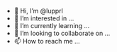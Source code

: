 - 👋 Hi, I’m @lupprl
- 👀 I’m interested in ...
- 🌱 I’m currently learning ...
- 💞️ I’m looking to collaborate on ...
- 📫 How to reach me ...

<!---
lupprl/lupprl is a ✨ special ✨ repository because its `README.md` (this file) appears on your GitHub profile.
You can click the Preview link to take a look at your changes.
--->
